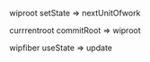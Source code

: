 wiproot setState => nextUnitOfwork

currrentroot commitRoot => wiproot

wipfiber useState => update

